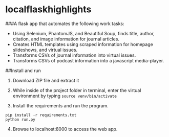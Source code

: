 # localflaskhighlights


###A flask app that automates the following work tasks:
- Using Selenium, PhantomJS, and Beautiful Soup, finds title, author, citation, and image information for journal articles.
- Creates HTML templates using scraped information for homepage slideshows, and virtual issues.
- Transforms CSVs of journal information into virtual issues.
- Transforms CSVs of podcast information into a javascript media-player.

##Install and run

1. Download ZIP file and extract it

2. While inside of the project folder in terminal, enter the virtual environment by typing `source venv/bin/activate`

3. Install the requirements and run the program.
```
pip install -r requirements.txt
python run.py
```
4. Browse to localhost:8000 to access the web app.
